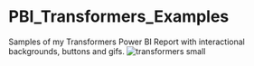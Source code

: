 # PBI_Transformers_Examples
Samples of my Transformers Power BI Report with interactional backgrounds, buttons and gifs.
![transformers small](https://user-images.githubusercontent.com/40834093/138759228-7248aa3d-96c6-4b40-9f14-288983df808a.gif)
